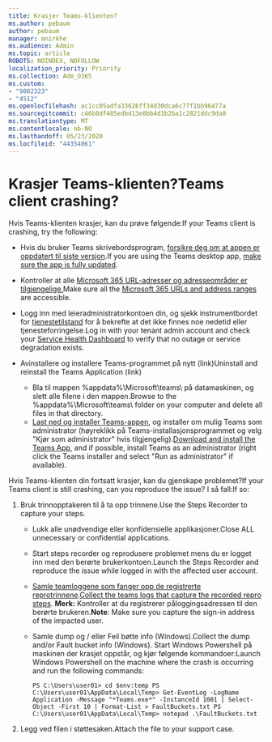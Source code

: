 ```yaml
---
title: Krasjer Teams-klienten?
ms.author: pebaum
author: pebaum
manager: mnirkhe
ms.audience: Admin
ms.topic: article
ROBOTS: NOINDEX, NOFOLLOW
localization_priority: Priority
ms.collection: Adm_O365
ms.custom:
- "9002323"
- "4512"
ms.openlocfilehash: ac1cc05adfa33626ff34d30dca6c77f1bb96477a
ms.sourcegitcommit: c46b8df485edbd13e8bb4d1b2ba1c2821ddc9da0
ms.translationtype: MT
ms.contentlocale: nb-NO
ms.lasthandoff: 05/23/2020
ms.locfileid: "44354061"
---
```

# <a name="teams-client-crashing"></a><span data-ttu-id="764a3-102">Krasjer Teams-klienten?</span><span class="sxs-lookup"><span data-stu-id="764a3-102">Teams client crashing?</span></span>

<span data-ttu-id="764a3-103">Hvis Teams-klienten krasjer, kan du prøve følgende:</span><span class="sxs-lookup"><span data-stu-id="764a3-103">If your Teams client is crashing, try the following:</span></span>

- <span data-ttu-id="764a3-104">Hvis du bruker Teams skrivebordsprogram, [forsikre deg om at appen er oppdatert til siste versjon](https://support.office.com/article/Update-Microsoft-Teams-535a8e4b-45f0-4f6c-8b3d-91bca7a51db1).</span><span class="sxs-lookup"><span data-stu-id="764a3-104">If you are using the Teams desktop app, [make sure the app is fully updated](https://support.office.com/article/Update-Microsoft-Teams-535a8e4b-45f0-4f6c-8b3d-91bca7a51db1).</span></span>

- <span data-ttu-id="764a3-105">Kontroller at alle [Microsoft 365 URL-adresser og adresseområder er tilgjengelige.](https://docs.microsoft.com/microsoftteams/connectivity-issues)</span><span class="sxs-lookup"><span data-stu-id="764a3-105">Make sure all the [Microsoft 365 URLs and address ranges](https://docs.microsoft.com/microsoftteams/connectivity-issues) are accessible.</span></span>

- <span data-ttu-id="764a3-106">Logg inn med leieradministratorkontoen din, og sjekk instrumentbordet for [tjenestetilstand](https://docs.microsoft.com/office365/enterprise/view-service-health) for å bekrefte at det ikke finnes noe nedetid eller tjenesteforringelse.</span><span class="sxs-lookup"><span data-stu-id="764a3-106">Log in with your tenant admin account and check your [Service Health Dashboard](https://docs.microsoft.com/office365/enterprise/view-service-health) to verify that no outage or service degradation exists.</span></span>

- <span data-ttu-id="764a3-107">Avinstallere og installere Teams-programmet på nytt (link)</span><span class="sxs-lookup"><span data-stu-id="764a3-107">Uninstall and reinstall the Teams Application (link)</span></span>
    - <span data-ttu-id="764a3-108">Bla til mappen %appdata%\Microsoft\teams\ på datamaskinen, og slett alle filene i den mappen.</span><span class="sxs-lookup"><span data-stu-id="764a3-108">Browse to the %appdata%\Microsoft\teams\ folder on your computer and delete all files in that directory.</span></span>
    - <span data-ttu-id="764a3-109">[Last ned og installer Teams-appen](https://www.microsoft.com/microsoft-365/microsoft-teams/group-chat-software#office-DesktopAppDownload-ofoushy), og installer om mulig Teams som administrator (høyreklikk på Teams-installasjonsprogrammet og velg "Kjør som administrator" hvis tilgjengelig).</span><span class="sxs-lookup"><span data-stu-id="764a3-109">[Download and install the Teams App](https://www.microsoft.com/microsoft-365/microsoft-teams/group-chat-software#office-DesktopAppDownload-ofoushy), and if possible, install Teams as an administrator (right click the Teams installer and select "Run as administrator" if available).</span></span>

<span data-ttu-id="764a3-110">Hvis Teams-klienten din fortsatt krasjer, kan du gjenskape problemet?</span><span class="sxs-lookup"><span data-stu-id="764a3-110">If your Teams client is still crashing, can you reproduce the issue?</span></span> <span data-ttu-id="764a3-111">I så fall:</span><span class="sxs-lookup"><span data-stu-id="764a3-111">If so:</span></span>

1. <span data-ttu-id="764a3-112">Bruk trinnopptakeren til å ta opp trinnene.</span><span class="sxs-lookup"><span data-stu-id="764a3-112">Use the Steps Recorder to capture your steps.</span></span>
    - <span data-ttu-id="764a3-113">Lukk alle unødvendige eller konfidensielle applikasjoner.</span><span class="sxs-lookup"><span data-stu-id="764a3-113">Close ALL unnecessary or confidential applications.</span></span>
    - <span data-ttu-id="764a3-114">Start steps recorder og reprodusere problemet mens du er logget inn med den berørte brukerkontoen.</span><span class="sxs-lookup"><span data-stu-id="764a3-114">Launch the Steps Recorder and reproduce the issue while logged in with the affected user account.</span></span>
    - <span data-ttu-id="764a3-115">[Samle teamloggene som fanger opp de registrerte reprotrinnene](https://docs.microsoft.com/microsoftteams/log-files).</span><span class="sxs-lookup"><span data-stu-id="764a3-115">[Collect the teams logs that capture the recorded repro steps](https://docs.microsoft.com/microsoftteams/log-files).</span></span> <span data-ttu-id="764a3-116">**Merk:** Kontroller at du registrerer påloggingsadressen til den berørte brukeren.</span><span class="sxs-lookup"><span data-stu-id="764a3-116">**Note**: Make sure you capture the sign-in address of the impacted user.</span></span>
    - <span data-ttu-id="764a3-117">Samle dump og / eller Feil bøtte info (Windows).</span><span class="sxs-lookup"><span data-stu-id="764a3-117">Collect the dump and/or Fault bucket info (Windows).</span></span> <span data-ttu-id="764a3-118">Start Windows Powershell på maskinen der krasjet oppstår, og kjør følgende kommandoer:</span><span class="sxs-lookup"><span data-stu-id="764a3-118">Launch Windows Powershell on the machine where the crash is occurring and run the following commands:</span></span>

        `
        PS C:\Users\user01> cd $env:temp
        PS C:\Users\user01\AppData\Local\Temp> Get-EventLog -LogName Application -Message "*Teams.exe*" -InstanceId 1001 | Select-Object -First 10 | Format-List > FaultBuckets.txt
        PS C:\Users\user01\AppData\Local\Temp> notepad .\FaultBuckets.txt
        `
    
2. <span data-ttu-id="764a3-119">Legg ved filen i støttesaken.</span><span class="sxs-lookup"><span data-stu-id="764a3-119">Attach the file to your support case.</span></span>
